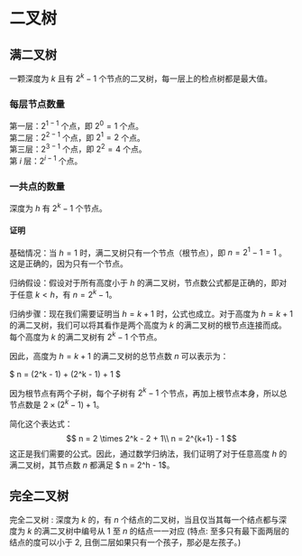# 二叉树
## 满二叉树
一颗深度为 $k$ 且有 $2^k-1$ 个节点的二叉树，每一层上的检点树都是最大值。  

### 每层节点数量
第一层：$2^{1-1}$ 个点，即 $2^0 = 1$ 个点。  
第二层：$2^{2-1}$ 个点，即 $2^1 = 2$ 个点。  
第三层：$2^{3-1}$ 个点，即 $2^2 = 4$ 个点。  
第 $i$ 层：$2^{i-1}$ 个点。

### 一共点的数量
深度为 $h$ 有 $2^k-1$ 个节点。

#### 证明
基础情况：当 $h = 1$ 时，满二叉树只有一个节点（根节点），即 $n = 2^1 - 1 = 1$ 。这是正确的，因为只有一个节点。

归纳假设：假设对于所有高度小于 $h$ 的满二叉树，节点数公式都是正确的，即对于任意 $k < h$，有 $n = 2^k - 1$。

归纳步骤：现在我们需要证明当 $h = k + 1$ 时，公式也成立。对于高度为 $h = k + 1$ 的满二叉树，我们可以将其看作是两个高度为 $k$ 的满二叉树的根节点连接而成。每个高度为 $k$ 的满二叉树有 $2^k - 1$ 个节点。

因此，高度为 $h = k + 1$ 的满二叉树的总节点数 $n$ 可以表示为：

$ n = (2^k - 1) + (2^k - 1) + 1 $

因为根节点有两个子树，每个子树有 $2^k - 1$ 个节点，再加上根节点本身，所以总节点数是 $2 \times (2^k - 1) + 1$。

简化这个表达式：
$$
n = 2 \times 2^k - 2 + 1\\
n = 2^{k+1} - 1 
$$
这正是我们需要的公式。因此，通过数学归纳法，我们证明了对于任意高度 $h$ 的满二叉树，其节点数 $n$ 都满足 $ n = 2^h - 1$。

## 完全二叉树
完全二叉树 : 深度为 $k$ 的，有 $n$ 个结点的二叉树，当且仅当其每一个结点都与深度为 $k$ 的满二叉树中编号从 $1$ 至 $n$ 的结点一一对应 (特点: 至多只有最下面两层的结点的度可以小于 $2$, 且倒二层如果只有一个孩子，那必是左孩子。)

